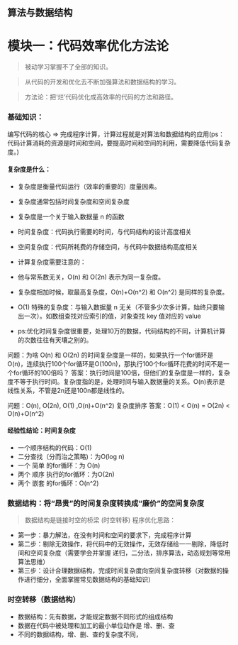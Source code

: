 ## 算法与数据结构

# 模块一：代码效率优化方法论
>被动学习掌握不了全部的知识。

>从代码的开发和优化去不断加强算法和数据结构的学习。

>方法论：把‘烂’代码优化成高效率的代码的方法和路径。

### 基础知识：
编写代码的核心 => 完成程序计算，计算过程就是对算法和数据结构的应用(ps：代码计算消耗的资源是时间和空间，要提高时间和空间的利用，需要降低代码复杂度。)

#### 复杂度是什么：
- 复杂度是衡量代码运行（效率的重要的）度量因素。
- 复杂度通常包括时间复杂度和空间复杂度
- 复杂度是一个关于输入数据量 n 的函数
- 时间复杂度：代码执行需要的时间，与代码结构的设计高度相关 
- 空间复杂度：代码所耗费的存储空间，与代码中数据结构高度相关

- 计算复杂度需要注意的：
-   他与常系数无关，O(n) 和 O(2n) 表示为同一复杂度。
-   复杂度相加时候，取最高复杂度，O(n)+O(n^2) 和 O(n^2) 是同样的复杂度。
-   O(1) 特殊的复杂度：与输入数据量 n 无关（不管多少次多计算，始终只要输出一次）。如数组查找对应索引的值，对象查找 key 值对应的 value

- ps:优化时间复杂度很重要，处理10万的数据，代码结构的不同，计算机计算的次数往往有天壤之别的。

问题：为啥 O(n) 和 O(2n) 的时间复杂度是一样的，如果执行一个for循环是O(n)，连续执行100个for循环是O(100n)，那执行100个for循环花费的时间不是一个for循环的100倍吗？
答案：执行时间是100倍，但他们的复杂度是一样的，复杂度不等于执行时间。复杂度指的是，处理时间与输入数据量的关系。O(n)表示是线性关系，不管是2n还是100n都是线性的。

问题：O(n), O(2n), O(1) ,O(n)+O(n^2) 复杂度排序
答案：O(1) < O(n) = O(2n) < O(n)+O(n^2)

#### 经验性结论：时间复杂度
- 一个顺序结构的代码：O(1)
- 二分查找（分而治之策略)：为O(log n)
- 一个 简单 的for循环：为 O(n)
- 两个 顺序 执行的for循环：为O(2n)
- 两个 嵌套 的for循环：O(n^2)

### 数据结构：将“昂贵”的时间复杂度转换成“廉价”的空间复杂度
> 数据结构是链接时空的桥梁 (时空转移)
程序优化思路：
- 第一步：暴力解法，在没有时间和空间的要求下，完成程序计算
- 第二步：剔除无效操作，将代码中的无效操作，无效存储给一一剔除，降低时间和空间复杂度（需要学会并掌握 递归，二分法，排序算法，动态规划等常用算法思维）
- 第三步：设计合理数据结构，完成时间复杂度向空间复杂度转移（对数据的操作进行细分，全面掌握常见数据结构的基础知识）

### 时空转移（数据结构）
- 数据结构：先有数据，才能规定数据不同形式的组成结构
- 数据在代码中被处理和加工的最小单位动作是 增、删、查
- 不同的数据结构，增、删、查的复杂度不同，
